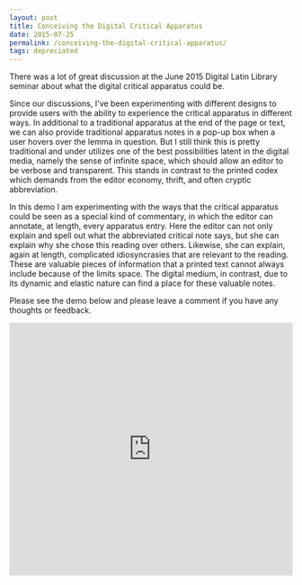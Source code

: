 ```yaml
---
layout: post
title: Conceiving the Digital Critical Apparatus
date: 2015-07-25
permalink: /conceiving-the-digital-critical-apparatus/
tags: depreciated
---
```


There was a lot of great discussion at the June 2015 Digital Latin Library seminar about what the digital critical apparatus could be.

Since our discussions, I've been experimenting with different designs to provide users with the ability to experience the critical apparatus in different ways. In additional to a traditional apparatus at the end of the page or text, we can also provide traditional apparatus notes in a pop-up box when a user hovers over the lemma in question. But I still think this is pretty traditional and under utilizes one of the best possibilities latent in the digital media, namely the sense of infinite space, which should allow an editor to be verbose and transparent. This stands in contrast to the printed codex which demands from the editor economy, thrift, and often cryptic abbreviation.

In this demo I am experimenting with the ways that the critical apparatus could be seen as a special kind of commentary, in which the editor can annotate, at length, every apparatus entry. Here the editor can not only explain and spell out what the abbreviated critical note says, but she can explain why she chose this reading over others. Likewise, she can explain, again at length, complicated idiosyncrasies that are relevant to the reading. These are valuable pieces of information that a printed text cannot always include because of the limits space. The digital medium, in contrast, due to its dynamic and elastic nature can find a place for these valuable notes.

Please see the demo below and please leave a comment if you have any thoughts or feedback.

<iframe width="100%" height="450px" src="https://www.youtube.com/embed/5zC1ZoEdw8Q" frameborder="0" allowfullscreen></iframe>
